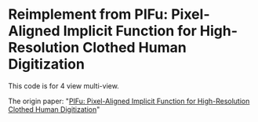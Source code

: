 # Reimplement from PIFu: Pixel-Aligned Implicit Function for High-Resolution Clothed Human Digitization

This code is for 4 view multi-view.


The origin paper: "[PIFu: Pixel-Aligned Implicit Function for High-Resolution Clothed Human Digitization](https://shunsukesaito.github.io/PIFu/)"
